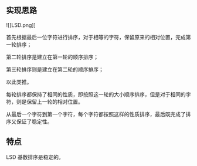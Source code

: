 ## 实现思路

![[LSD.png]]

首先根据最后一位字符进行排序，对于相等的字符，保留原来的相对位置，完成第一轮排序；

第二轮排序是建立在第一轮的顺序排序；

第三轮排序则是建立在第二轮的顺序排序；

以此类推。

每轮排序都保持了相同的性质，即按照这一轮的大小顺序排序，但是对于相同的字符，则是保留上一轮的相对位置。

从最后一个字符到第一个字符，每个字符都按照这样的性质排序，最后既完成了排序又保证了稳定性。

## 特点

LSD 基数排序是稳定的。
